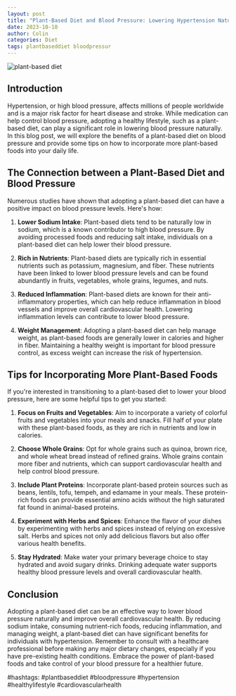 ```yaml
---
layout: post
title: "Plant-Based Diet and Blood Pressure: Lowering Hypertension Naturally"
date: 2023-10-10
author: Colin
categories: Diet
tags: plantbaseddiet bloodpressur
---
```


![plant-based diet](https://source.unsplash.com/1600x900/?vegan,healthy,food)

## Introduction

Hypertension, or high blood pressure, affects millions of people worldwide and is a major risk factor for heart disease and stroke. While medication can help control blood pressure, adopting a healthy lifestyle, such as a plant-based diet, can play a significant role in lowering blood pressure naturally. In this blog post, we will explore the benefits of a plant-based diet on blood pressure and provide some tips on how to incorporate more plant-based foods into your daily life.

## The Connection between a Plant-Based Diet and Blood Pressure

Numerous studies have shown that adopting a plant-based diet can have a positive impact on blood pressure levels. Here's how:

1. **Lower Sodium Intake**: Plant-based diets tend to be naturally low in sodium, which is a known contributor to high blood pressure. By avoiding processed foods and reducing salt intake, individuals on a plant-based diet can help lower their blood pressure.

2. **Rich in Nutrients**: Plant-based diets are typically rich in essential nutrients such as potassium, magnesium, and fiber. These nutrients have been linked to lower blood pressure levels and can be found abundantly in fruits, vegetables, whole grains, legumes, and nuts.

3. **Reduced Inflammation**: Plant-based diets are known for their anti-inflammatory properties, which can help reduce inflammation in blood vessels and improve overall cardiovascular health. Lowering inflammation levels can contribute to lower blood pressure.

4. **Weight Management**: Adopting a plant-based diet can help manage weight, as plant-based foods are generally lower in calories and higher in fiber. Maintaining a healthy weight is important for blood pressure control, as excess weight can increase the risk of hypertension.

## Tips for Incorporating More Plant-Based Foods

If you're interested in transitioning to a plant-based diet to lower your blood pressure, here are some helpful tips to get you started:

1. **Focus on Fruits and Vegetables**: Aim to incorporate a variety of colorful fruits and vegetables into your meals and snacks. Fill half of your plate with these plant-based foods, as they are rich in nutrients and low in calories.

2. **Choose Whole Grains**: Opt for whole grains such as quinoa, brown rice, and whole wheat bread instead of refined grains. Whole grains contain more fiber and nutrients, which can support cardiovascular health and help control blood pressure.

3. **Include Plant Proteins**: Incorporate plant-based protein sources such as beans, lentils, tofu, tempeh, and edamame in your meals. These protein-rich foods can provide essential amino acids without the high saturated fat found in animal-based proteins.

4. **Experiment with Herbs and Spices**: Enhance the flavor of your dishes by experimenting with herbs and spices instead of relying on excessive salt. Herbs and spices not only add delicious flavors but also offer various health benefits.

5. **Stay Hydrated**: Make water your primary beverage choice to stay hydrated and avoid sugary drinks. Drinking adequate water supports healthy blood pressure levels and overall cardiovascular health.

## Conclusion

Adopting a plant-based diet can be an effective way to lower blood pressure naturally and improve overall cardiovascular health. By reducing sodium intake, consuming nutrient-rich foods, reducing inflammation, and managing weight, a plant-based diet can have significant benefits for individuals with hypertension. Remember to consult with a healthcare professional before making any major dietary changes, especially if you have pre-existing health conditions. Embrace the power of plant-based foods and take control of your blood pressure for a healthier future.

#hashtags: #plantbaseddiet #bloodpressure #hypertension #healthylifestyle #cardiovascularhealth